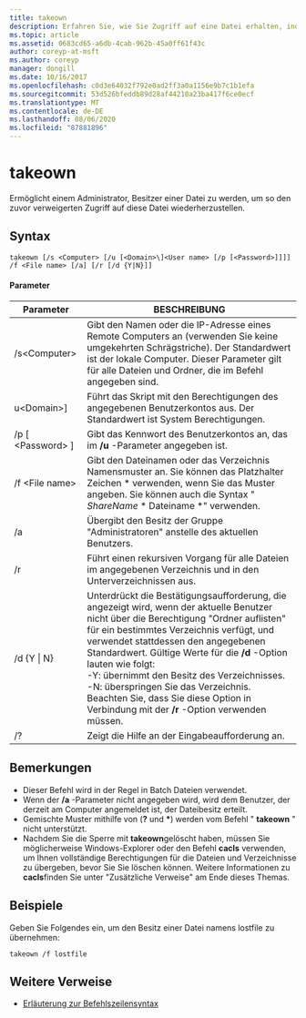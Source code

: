 ```yaml
---
title: takeown
description: Erfahren Sie, wie Sie Zugriff auf eine Datei erhalten, indem Sie zum Besitzer der Datei werden.
ms.topic: article
ms.assetid: 0683cd65-a6db-4cab-962b-45a0ff61f43c
author: coreyp-at-msft
ms.author: coreyp
manager: dongill
ms.date: 10/16/2017
ms.openlocfilehash: c0d3e64032f792e0ad2ff3a0a1156e9b7c1b1efa
ms.sourcegitcommit: 53d526bfeddb89d28af44210a23ba417f6ce0ecf
ms.translationtype: MT
ms.contentlocale: de-DE
ms.lasthandoff: 08/06/2020
ms.locfileid: "87881896"
---
```

# <a name="takeown"></a>takeown

Ermöglicht einem Administrator, Besitzer einer Datei zu werden, um so den zuvor verweigerten Zugriff auf diese Datei wiederherzustellen.



## <a name="syntax"></a>Syntax

```
takeown [/s <Computer> [/u [<Domain>\]<User name> [/p [<Password>]]]] /f <File name> [/a] [/r [/d {Y|N}]]
```

#### <a name="parameters"></a>Parameter

|Parameter|BESCHREIBUNG|
|---------|-----------|
|/s\<Computer>|Gibt den Namen oder die IP-Adresse eines Remote Computers an (verwenden Sie keine umgekehrten Schrägstriche). Der Standardwert ist der lokale Computer. Dieser Parameter gilt für alle Dateien und Ordner, die im Befehl angegeben sind.|
|u\<Domain>\]<User name>|Führt das Skript mit den Berechtigungen des angegebenen Benutzerkontos aus. Der Standardwert ist System Berechtigungen.|
|/p [ \<Password> ]|Gibt das Kennwort des Benutzerkontos an, das im **/u** -Parameter angegeben ist.|
|/f \<File name>|Gibt den Dateinamen oder das Verzeichnis Namensmuster an. Sie können das Platzhalter Zeichen * verwenden, wenn Sie das Muster angeben. Sie können auch die Syntax " *ShareName* \* Dateiname *" verwenden.|
|/a|Übergibt den Besitz der Gruppe "Administratoren" anstelle des aktuellen Benutzers.|
|/r|Führt einen rekursiven Vorgang für alle Dateien im angegebenen Verzeichnis und in den Unterverzeichnissen aus.|
|/d {Y \| N}|Unterdrückt die Bestätigungsaufforderung, die angezeigt wird, wenn der aktuelle Benutzer nicht über die Berechtigung "Ordner auflisten" für ein bestimmtes Verzeichnis verfügt, und verwendet stattdessen den angegebenen Standardwert. Gültige Werte für die **/d** -Option lauten wie folgt:</br>-Y: übernimmt den Besitz des Verzeichnisses.</br>-N: überspringen Sie das Verzeichnis.</br>Beachten Sie, dass Sie diese Option in Verbindung mit der **/r** -Option verwenden müssen.|
|/?|Zeigt die Hilfe an der Eingabeaufforderung an.|

## <a name="remarks"></a>Bemerkungen

-   Dieser Befehl wird in der Regel in Batch Dateien verwendet.
-   Wenn der **/a** -Parameter nicht angegeben wird, wird dem Benutzer, der derzeit am Computer angemeldet ist, der Dateibesitz erteilt.
-   Gemischte Muster mithilfe von (**?** und **&#42;**) werden vom Befehl " **takeown** " nicht unterstützt.
-   Nachdem Sie die Sperre mit **takeown**gelöscht haben, müssen Sie möglicherweise Windows-Explorer oder den Befehl **cacls** verwenden, um Ihnen vollständige Berechtigungen für die Dateien und Verzeichnisse zu übergeben, bevor Sie Sie löschen können. Weitere Informationen zu **cacls**finden Sie unter "Zusätzliche Verweise" am Ende dieses Themas.

## <a name="examples"></a><a name="BKMK_examples"></a>Beispiele

Geben Sie Folgendes ein, um den Besitz einer Datei namens lostfile zu übernehmen:
```
takeown /f lostfile
```

## <a name="additional-references"></a>Weitere Verweise

- [Erläuterung zur Befehlszeilensyntax](command-line-syntax-key.md)